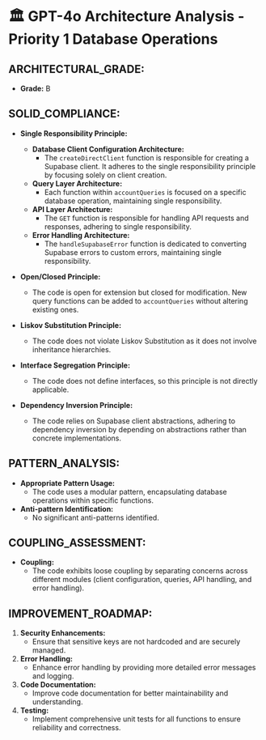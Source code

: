 # 🏛️ GPT-4o Architecture Analysis - Priority 1 Database Operations

## **ARCHITECTURAL_GRADE:**

- **Grade:** B

## **SOLID_COMPLIANCE:**

- **Single Responsibility Principle:**
  - **Database Client Configuration Architecture:**
    - The `createDirectClient` function is responsible for creating a Supabase client. It adheres to the single responsibility principle by focusing solely on client creation.
  - **Query Layer Architecture:**
    - Each function within `accountQueries` is focused on a specific database operation, maintaining single responsibility.
  - **API Layer Architecture:**
    - The `GET` function is responsible for handling API requests and responses, adhering to single responsibility.
  - **Error Handling Architecture:**
    - The `handleSupabaseError` function is dedicated to converting Supabase errors to custom errors, maintaining single responsibility.

- **Open/Closed Principle:**
  - The code is open for extension but closed for modification. New query functions can be added to `accountQueries` without altering existing ones.

- **Liskov Substitution Principle:**
  - The code does not violate Liskov Substitution as it does not involve inheritance hierarchies.

- **Interface Segregation Principle:**
  - The code does not define interfaces, so this principle is not directly applicable.

- **Dependency Inversion Principle:**
  - The code relies on Supabase client abstractions, adhering to dependency inversion by depending on abstractions rather than concrete implementations.

## **PATTERN_ANALYSIS:**

- **Appropriate Pattern Usage:**
  - The code uses a modular pattern, encapsulating database operations within specific functions.
- **Anti-pattern Identification:**
  - No significant anti-patterns identified.

## **COUPLING_ASSESSMENT:**

- **Coupling:**
  - The code exhibits loose coupling by separating concerns across different modules (client configuration, queries, API handling, and error handling).

## **IMPROVEMENT_ROADMAP:**

1. **Security Enhancements:**
   - Ensure that sensitive keys are not hardcoded and are securely managed.
2. **Error Handling:**
   - Enhance error handling by providing more detailed error messages and logging.
3. **Code Documentation:**
   - Improve code documentation for better maintainability and understanding.
4. **Testing:**
   - Implement comprehensive unit tests for all functions to ensure reliability and correctness.
